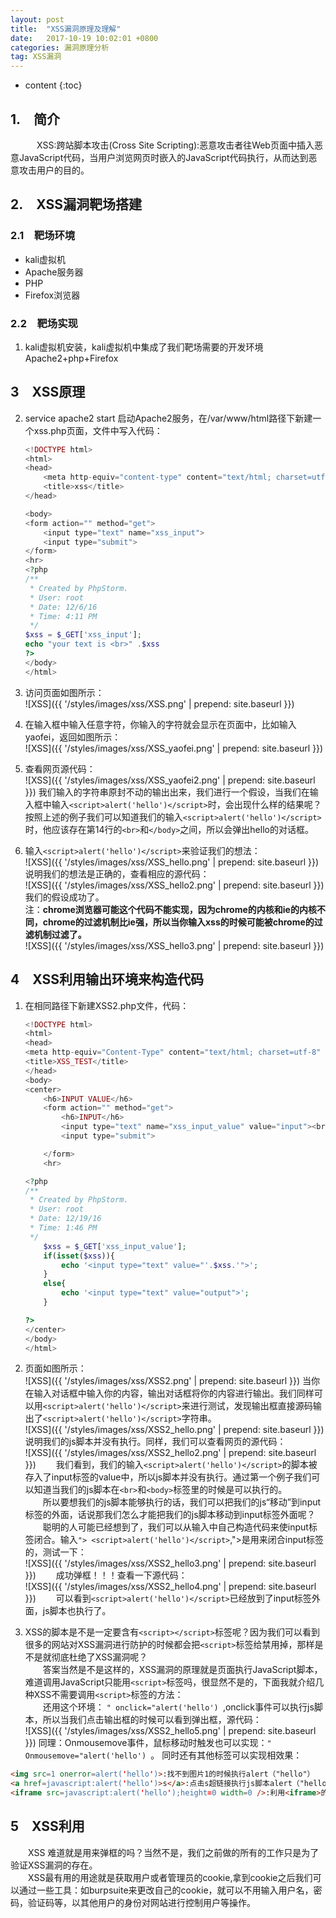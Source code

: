 ```yaml
---
layout: post
title:  "XSS漏洞原理及理解"
date:   2017-10-19 10:02:01 +0800
categories: 漏洞原理分析
tag: XSS漏洞
---
```


* content
{:toc}


## 1.&emsp;简介 ##
&emsp;&emsp;&emsp;XSS:跨站脚本攻击(Cross Site Scripting):恶意攻击者往Web页面中插入恶意JavaScript代码，当用户浏览网页时嵌入的JavaScript代码执行，从而达到恶意攻击用户的目的。
## 2.&emsp;XSS漏洞靶场搭建 ##
### 2.1&emsp;靶场环境 ###
* kali虚拟机
* Apache服务器
* PHP
* Firefox浏览器

### 2.2&emsp;靶场实现 ###
1. kali虚拟机安装，kali虚拟机中集成了我们靶场需要的开发环境Apache2+php+Firefox

## 3&emsp;XSS原理 ##
2. service apache2 start 启动Apache2服务，在/var/www/html路径下新建一个xss.php页面，文件中写入代码：

   ```php
   <!DOCTYPE html>
   <html>
   <head>
       <meta http-equiv="content-type" content="text/html; charset=utf-8" />
       <title>xss</title>
   </head>

   <body>
   <form action="" method="get">
       <input type="text" name="xss_input">
       <input type="submit">
   </form>
   <hr>
   <?php
   /**
    * Created by PhpStorm.
    * User: root
    * Date: 12/6/16
    * Time: 4:11 PM
    */
   $xss = $_GET['xss_input'];
   echo "your text is <br>" .$xss
   ?>
   </body>
   </html>
   ```
3. 访问页面如图所示：
  <br>![XSS]({{ '/styles/images/xss/XSS.png' | prepend: site.baseurl  }})
4. 在输入框中输入任意字符，你输入的字符就会显示在页面中，比如输入yaofei，返回如图所示：
  <br>![XSS]({{ '/styles/images/xss/XSS_yaofei.png' | prepend: site.baseurl  }})
5. 查看网页源代码：
  <br>![XSS]({{ '/styles/images/xss/XSS_yaofei2.png' | prepend: site.baseurl  }})
  我们输入的字符串原封不动的输出出来，我们进行一个假设，当我们在输入框中输入`<script>alert('hello')</script>`时，会出现什么样的结果呢？按照上述的例子我们可以知道我们的输入`<script>alert('hello')</script>`时，他应该存在第14行的`<br>`和`</body>`之间，所以会弹出hello的对话框。
6. 输入`<script>alert('hello')</script>`来验证我们的想法：
  <br>![XSS]({{ '/styles/images/xss/XSS_hello.png' | prepend: site.baseurl  }})
  说明我们的想法是正确的，查看相应的源代码：
  <br>![XSS]({{ '/styles/images/xss/XSS_hello2.png' | prepend: site.baseurl  }})
  我们的假设成功了。
  <br>注：**chrome浏览器可能这个代码不能实现，因为chrome的内核和ie的内核不同，chrome的过滤机制比ie强，所以当你输入xss的时候可能被chrome的过滤机制过滤了。**
  <br>![XSS]({{ '/styles/images/xss/XSS_hello3.png' | prepend: site.baseurl  }})

## 4&emsp;XSS利用输出环境来构造代码 ##
1. 在相同路径下新建XSS2.php文件，代码：

   ```php
   <!DOCTYPE html>
   <html>
   <head>
   <meta http-equiv="Content-Type" content="text/html; charset=utf-8" />
   <title>XSS_TEST</title>
   </head>
   <body>
   <center>
       <h6>INPUT VALUE</h6>
       <form action="" method="get">
           <h6>INPUT</h6>
           <input type="text" name="xss_input_value" value="input"><br>
           <input type="submit">

       </form>
       <hr>

   <?php
   /**
    * Created by PhpStorm.
    * User: root
    * Date: 12/19/16
    * Time: 1:46 PM
    */
       $xss = $_GET['xss_input_value'];
       if(isset($xss)){
           echo '<input type="text" value="'.$xss.'">';
       }
       else{
           echo '<input type="text" value="output">';
       }

   ?>
   </center>
   </body>
   </html>
   ```
2. 页面如图所示：
  <br>![XSS]({{ '/styles/images/xss/XSS2.png' | prepend: site.baseurl  }})
  当你在输入对话框中输入你的内容，输出对话框将你的内容进行输出。我们同样可以用`<script>alert('hello')</script>`来进行测试，发现输出框直接源码输出了`<script>alert('hello')</script>`字符串。
  <br>![XSS]({{ '/styles/images/xss/XSS2_hello.png' | prepend: site.baseurl  }})
  说明我们的js脚本并没有执行。同样，我们可以查看网页的源代码：
  <br>![XSS]({{ '/styles/images/xss/XSS2_hello2.png' | prepend: site.baseurl  }})
  &emsp;&emsp;我们看到，我们的输入`<script>alert('hello')</script>`的脚本被存入了input标签的value中，所以js脚本并没有执行。通过第一个例子我们可以知道当我们的js脚本在`<br>`和`<body>`标签里的时候是可以执行的。<br>
  &emsp;&emsp;所以要想我们的js脚本能够执行的话，我们可以把我们的js“移动”到input标签的外面，话说那我们怎么才能把我们的js脚本移动到input标签外面呢？<br>
  &emsp;&emsp;聪明的人可能已经想到了，我们可以从输入中自己构造代码来使input标签闭合。输入`"> <script>alert('hello')</script>`,">是用来闭合input标签的，测试一下：
  <br>![XSS]({{ '/styles/images/xss/XSS2_hello3.png' | prepend: site.baseurl  }})
  &emsp;&emsp;成功弹框！！！查看一下源代码：
  <br>![XSS]({{ '/styles/images/xss/XSS2_hello4.png' | prepend: site.baseurl  }})
  &emsp;&emsp;可以看到`<script>alert('hello')</script>`已经放到了input标签外面，js脚本也执行了。
3. XSS的脚本是不是一定要含有`<script></script>`标签呢？因为我们可以看到很多的网站对XSS漏洞进行防护的时候都会把`<script>`标签给禁用掉，那样是不是就彻底杜绝了XSS漏洞呢？<br>
  &emsp;&emsp;答案当然是不是这样的，XSS漏洞的原理就是页面执行JavaScript脚本，难道调用JavaScript只能用`<script>`标签吗，很显然不是的，下面我就介绍几种XSS不需要调用`<script>`标签的方法：<br>
  &emsp;&emsp;还用这个环境： `" onclick="alert('hello') `,onclick事件可以执行js脚本，所以当我们点击输出框的时候可以看到弹出框，源代码：
  <br>![XSS]({{ '/styles/images/xss/XSS2_hello5.png' | prepend: site.baseurl  }})
  同理：Onmousemove事件，鼠标移动时触发也可以实现：`" Onmousemove="alert('hello') `。
  同时还有其他标签可以实现相效果：

  ```html
  <img src=1 onerror=alert('hello')>:找不到图片1的时候执行alert（"hello"）
  <a href=javascript:alert('hello')>s</a>:点击s超链接执行js脚本alert（"hello"）
  <iframe src=javascript:alert('hello');height=0 width=0 />:利用<iframe>的src执行alert（"hello"）
  ```

## 5&emsp;XSS利用 ##
&emsp;&emsp;XSS 难道就是用来弹框的吗？当然不是，我们之前做的所有的工作只是为了验证XSS漏洞的存在。<br>
&emsp;&emsp;XSS最有用的用途就是获取用户或者管理员的cookie,拿到cookie之后我们可以通过一些工具：如burpsuite来更改自己的cookie，就可以不用输入用户名，密码，验证码等，以其他用户的身份对网站进行控制用户等操作。
​		

